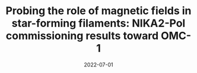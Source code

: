 ---
title: "Probing the role of magnetic fields in star-forming filaments: NIKA2-Pol commissioning results toward OMC-1"
collection: "publications"
category: "co_procs"
permalink: /publications/2022EPJWC25700002A
link: https://ui.adsabs.harvard.edu/abs/2022EPJWC.25700002A/abstract
date: 2022-07-01
venue: "mm Universe @ NIKA2 - Observing the mm Universe with the NIKA2 Camera"
citation: "Katsioli, S., Adam, R., Ade, P., et al. (2022), mm Universe @ NIKA2 - Observing the mm Universe with the NIKA2 Camera, 257, 00023."
---